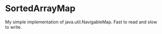 # SortedArrayMap
My simple implementation of java.util.NavigableMap. Fast to read and slow to write.
